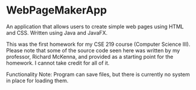 # WebPageMakerApp
An application that allows users to create simple web pages using HTML and CSS. Written using Java and JavaFX.

This was the first homework for my CSE 219 course (Computer Science III). Please note that some of the source code seen here was written by my professor, Richard McKenna, and provided as a starting point for the homework. I cannot take credit for all of it.

Functionality Note: Program can save files, but there is currently no system in place for loading them.
